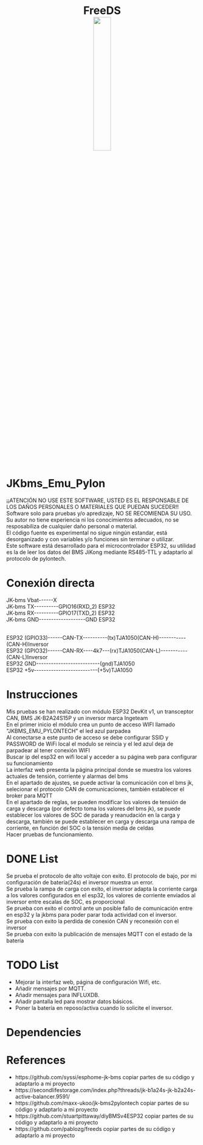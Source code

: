 <h1 align="center">
    FreeDS
    <br>
    <a href="#">
        <img src="https://github.com/botaneta/JKbms_Emu_Pylon/data/logoBlack68.png" width="30%">
    </a>
</h1>


# JKbms_Emu_Pylon
¡¡ATENCIÓN NO USE ESTE SOFTWARE, USTED ES EL RESPONSABLE DE LOS DAÑOS PERSONALES O MATERIALES QUE PUEDAN SUCEDER!!<br>
Software solo para pruebas y/o apredizaje, NO SE RECOMIENDA SU USO.<br> 
Su autor no tiene experiencia ni los conocimientos adecuados, no se resposabiliza de cualquier daño personal o material.<br>
El código fuente es experimental no sigue ningún estandar, está desorganizado y con variables y/o funciones sin terminar o utilizar.<br>
Este software está desarrollado para el microcontrolador ESP32, su utilidad es la de leer los datos del BMS JiKong mediante RS485-TTL y adaptarlo al protocolo de pylontech.<br>




# Conexión directa
JK-bms Vbat------X<br>
JK-bms TX----------GPIO16(RXD_2) ESP32 <br>
JK-bms RX----------GPIO17(TXD_2) ESP32 <br>
JK-bms GND-------------------GND ESP32 <br>

<br>
ESP32 (GPIO33)------CAN-TX----------(tx)TJA1050(CAN-H)-----------(CAN-H)Inversor<br>
ESP32 (GPIO32)------CAN-RX----4k7---(rx)TJA1050(CAN-L)-----------(CAN-L)Inversor<br>
ESP32 GND--------------------------(gnd)TJA1050<br>
ESP32 +5v--------------------------(+5v)TJA1050<br>

# Instrucciones

Mis pruebas se han realizado con módulo ESP32 DevKit v1, un transceptor CAN, BMS  JK-B2A24S15P y un inversor marca Ingeteam<br>
En el primer inicio el módulo crea un punto de acceso WIFI llamado "JKBMS_EMU_PYLONTECH" el led azul parpadea<br>
Al conectarse a este punto de acceso se debe configurar SSID y PASSWORD de WiFi local el modulo se reincia y el led azul deja de parpadear al tener conexión WIFI<br>
Buscar ip del esp32 en wifi local y acceder a su página web para configurar su funcionamiento<br>
La interfaz web presenta la página principal donde se muestra los valores actuales de tensión, corriente y alarmas del bms<br>
En el apartado de ajustes, se puede activar la comunicación con el bms jk, selecionar el protocolo CAN de comunicaciones, también establecer el broker para MQTT<br>
En el apartado de reglas, se pueden modificar los valores de tensión de carga y descarga (por defecto toma los valores del bms jk), se puede establecer los valores de SOC de  parada y reanudación en la carga y descarga, también se puede establecer en carga y descarga una rampa de corriente, en función del SOC o la tensión media de celdas<br>
Hacer pruebas de funcionamiento.<br>



# DONE List 
Se prueba el protocolo de alto voltaje con exito. El protocolo de bajo, por mi configuración de batería(24s) el inversor muestra un error.<br>
Se prueba la rampa de carga con exito, el inversor adapta la corriente carga a los valores configurados en el esp32, los valores de corriente enviados al inversor entre escalas de SOC, es proporcional<br>
Se prueba con exito el control ante un posible fallo de comunicación entre en esp32 y la jkbms para poder parar toda actividad con el inversor.<br>
Se prueba con exito la perdida de conexión CAN y reconexión con el inversor<br>
Se prueba con exito la publicación de mensajes MQTT con el estado de la batería<br>


# TODO List
<ul>
<li>Mejorar la interfaz web, página de configuración Wifi, etc.</li>
<li>Añadir mensajes por MQTT.</li>
<li>Añadir mensajes para INFLUXDB.</li>
<li>Añadir pantalla led para mostrar datos básicos.</li>
<li>Poner la batería en reposo/activa cuando lo solicite el inversor.</li>
</ul>

# Dependencies
# References
<ul>
<li>https://github.com/syssi/esphome-jk-bms copiar partes de su código y adaptarlo a mi proyecto</i>
<li>https://secondlifestorage.com/index.php?threads/jk-b1a24s-jk-b2a24s-active-balancer.9591/</i>
<li>https://github.com/maxx-ukoo/jk-bms2pylontech copiar partes de su código y adaptarlo a mi proyecto</li>
<li>https://github.com/stuartpittaway/diyBMSv4ESP32 copiar partes de su código y adaptarlo a mi proyecto</li>
<li>https://github.com/pablozg/freeds copiar partes de su código y adaptarlo a mi proyecto</li>
<ul>
  

